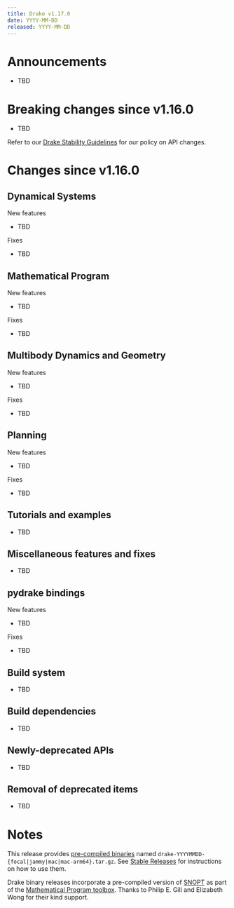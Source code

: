 ```yaml
---
title: Drake v1.17.0
date: YYYY-MM-DD
released: YYYY-MM-DD
---
```


# Announcements

* TBD

# Breaking changes since v1.16.0

* TBD

Refer to our [Drake Stability Guidelines](/stable.html) for our policy
on API changes.

# Changes since v1.16.0

## Dynamical Systems

<!-- <relnotes for systems go here> -->


New features

* TBD

Fixes

* TBD

## Mathematical Program

<!-- <relnotes for solvers go here> -->


New features

* TBD

Fixes

* TBD

## Multibody Dynamics and Geometry

<!-- <relnotes for geometry,multibody go here> -->


New features

* TBD

Fixes

* TBD

## Planning

<!-- <relnotes for planning go here> -->


New features

* TBD

Fixes

* TBD

## Tutorials and examples

<!-- <relnotes for examples,tutorials go here> -->

* TBD

## Miscellaneous features and fixes

<!-- <relnotes for common,math,lcm,lcmtypes,manipulation,perception,visualization go here> -->

* TBD

## pydrake bindings

<!-- <relnotes for bindings go here> -->


New features

* TBD

Fixes

* TBD

## Build system

<!-- <relnotes for cmake,doc,setup,third_party,tools go here> -->

* TBD

## Build dependencies

<!-- <relnotes for workspace go here> -->

* TBD

## Newly-deprecated APIs

* TBD

## Removal of deprecated items

* TBD

# Notes


This release provides [pre-compiled binaries](https://github.com/RobotLocomotion/drake/releases/tag/v1.17.0) named
``drake-YYYYMMDD-{focal|jammy|mac|mac-arm64}.tar.gz``. See [Stable Releases](/from_binary.html#stable-releases) for instructions on how to use them.

Drake binary releases incorporate a pre-compiled version of [SNOPT](https://ccom.ucsd.edu/~optimizers/solvers/snopt/) as part of the
[Mathematical Program toolbox](https://drake.mit.edu/doxygen_cxx/group__solvers.html). Thanks to
Philip E. Gill and Elizabeth Wong for their kind support.

<!-- <begin issue links> -->
<!-- <end issue links> -->

<!--
  Current oldest_commit 02aec896f19870276b9b1a9f2f95638ef766e370 (exclusive).
  Current newest_commit 02aec896f19870276b9b1a9f2f95638ef766e370 (inclusive).
-->
